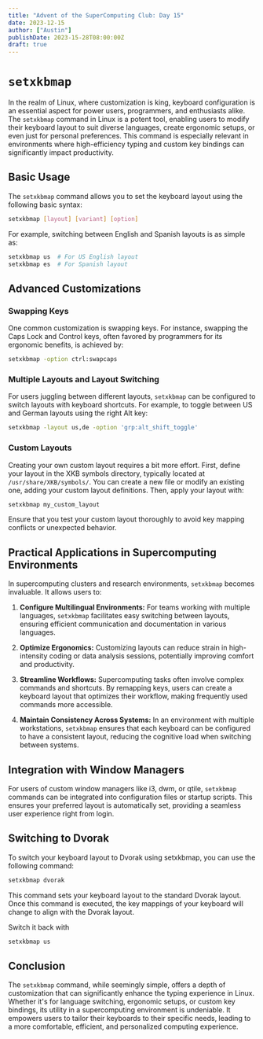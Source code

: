 ```yaml
---
title: "Advent of the SuperComputing Club: Day 15"
date: 2023-12-15
author: ["Austin"]
publishDate: 2023-15-28T08:00:00Z
draft: true 
---
```


# `setxkbmap`

In the realm of Linux, where customization is king, keyboard configuration is an essential aspect for power users, programmers, and enthusiasts alike. The `setxkbmap` command in Linux is a potent tool, enabling users to modify their keyboard layout to suit diverse languages, create ergonomic setups, or even just for personal preferences. This command is especially relevant in environments where high-efficiency typing and custom key bindings can significantly impact productivity.

## Basic Usage

The `setxkbmap` command allows you to set the keyboard layout using the following basic syntax:

```bash
setxkbmap [layout] [variant] [option]
```

For example, switching between English and Spanish layouts is as simple as:

```bash
setxkbmap us  # For US English layout
setxkbmap es  # For Spanish layout
```

## Advanced Customizations

### Swapping Keys

One common customization is swapping keys. For instance, swapping the Caps Lock and Control keys, often favored by programmers for its ergonomic benefits, is achieved by:

```bash
setxkbmap -option ctrl:swapcaps
```

### Multiple Layouts and Layout Switching

For users juggling between different layouts, `setxkbmap` can be configured to switch layouts with keyboard shortcuts. For example, to toggle between US and German layouts using the right Alt key:

```bash
setxkbmap -layout us,de -option 'grp:alt_shift_toggle'
```

### Custom Layouts

Creating your own custom layout requires a bit more effort. First, define your layout in the XKB symbols directory, typically located at `/usr/share/XKB/symbols/`. You can create a new file or modify an existing one, adding your custom layout definitions. Then, apply your layout with:

```bash
setxkbmap my_custom_layout
```

Ensure that you test your custom layout thoroughly to avoid key mapping conflicts or unexpected behavior.

## Practical Applications in Supercomputing Environments

In supercomputing clusters and research environments, `setxkbmap` becomes invaluable. It allows users to:

1. **Configure Multilingual Environments:** For teams working with multiple languages, `setxkbmap` facilitates easy switching between layouts, ensuring efficient communication and documentation in various languages.
   
2. **Optimize Ergonomics:** Customizing layouts can reduce strain in high-intensity coding or data analysis sessions, potentially improving comfort and productivity.

3. **Streamline Workflows:** Supercomputing tasks often involve complex commands and shortcuts. By remapping keys, users can create a keyboard layout that optimizes their workflow, making frequently used commands more accessible.

4. **Maintain Consistency Across Systems:** In an environment with multiple workstations, `setxkbmap` ensures that each keyboard can be configured to have a consistent layout, reducing the cognitive load when switching between systems.

## Integration with Window Managers

For users of custom window managers like i3, dwm, or qtile, `setxkbmap` commands can be integrated into configuration files or startup scripts. This ensures your preferred layout is automatically set, providing a seamless user experience right from login.


## Switching to Dvorak

To switch your keyboard layout to Dvorak using setxkbmap, you can use the following command:

```bash
setxkbmap dvorak
```

This command sets your keyboard layout to the standard Dvorak layout. Once this command is executed, the key mappings of your keyboard will change to align with the Dvorak layout.

Switch it back with
```bash
setxkbmap us
```

## Conclusion

The `setxkbmap` command, while seemingly simple, offers a depth of customization that can significantly enhance the typing experience in Linux. Whether it's for language switching, ergonomic setups, or custom key bindings, its utility in a supercomputing environment is undeniable. It empowers users to tailor their keyboards to their specific needs, leading to a more comfortable, efficient, and personalized computing experience.
